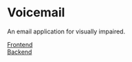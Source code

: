 # Voicemail

An email application for visually impaired. 

[Frontend](https://github.com/js-designs-321/Voicemail/tree/main/voicemail/Frontend) <br> 
[Backend](https://github.com/js-designs-321/voicemail-backend)
